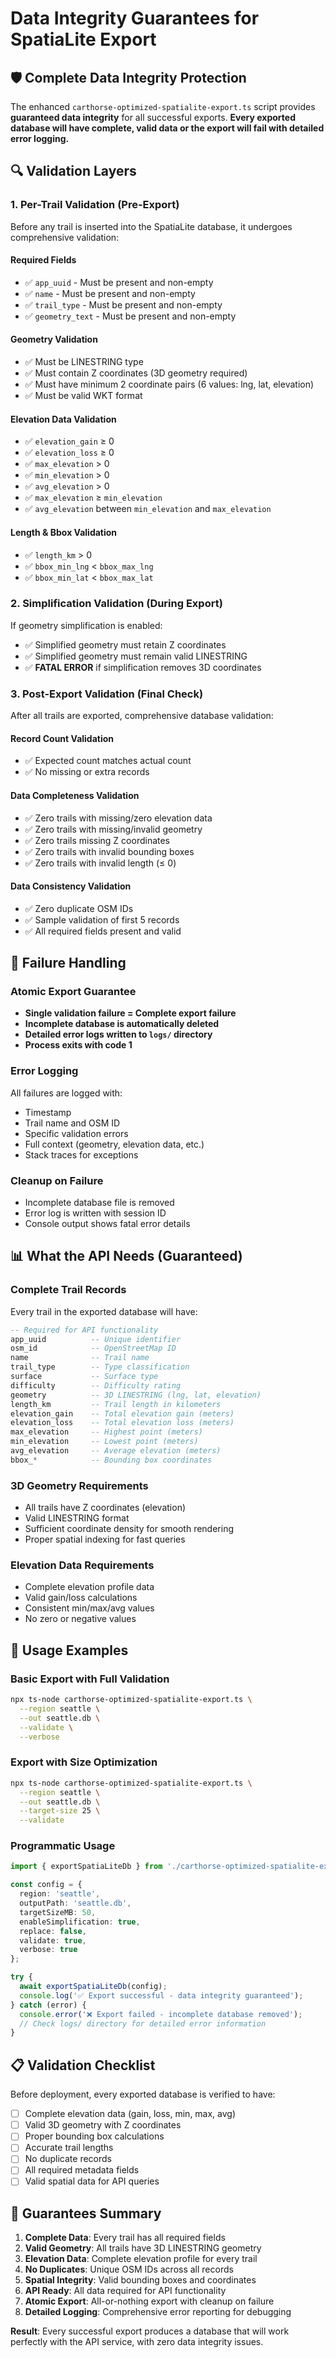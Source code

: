 # Data Integrity Guarantees for SpatiaLite Export

## 🛡️ **Complete Data Integrity Protection**

The enhanced `carthorse-optimized-spatialite-export.ts` script provides **guaranteed data integrity** for all successful exports. **Every exported database will have complete, valid data or the export will fail with detailed error logging.**

## 🔍 **Validation Layers**

### **1. Per-Trail Validation (Pre-Export)**
Before any trail is inserted into the SpatiaLite database, it undergoes comprehensive validation:

#### **Required Fields**
- ✅ `app_uuid` - Must be present and non-empty
- ✅ `name` - Must be present and non-empty  
- ✅ `trail_type` - Must be present and non-empty
- ✅ `geometry_text` - Must be present and non-empty

#### **Geometry Validation**
- ✅ Must be LINESTRING type
- ✅ Must contain Z coordinates (3D geometry required)
- ✅ Must have minimum 2 coordinate pairs (6 values: lng, lat, elevation)
- ✅ Must be valid WKT format

#### **Elevation Data Validation**
- ✅ `elevation_gain` ≥ 0
- ✅ `elevation_loss` ≥ 0
- ✅ `max_elevation` > 0
- ✅ `min_elevation` > 0
- ✅ `avg_elevation` > 0
- ✅ `max_elevation` ≥ `min_elevation`
- ✅ `avg_elevation` between `min_elevation` and `max_elevation`

#### **Length & Bbox Validation**
- ✅ `length_km` > 0
- ✅ `bbox_min_lng` < `bbox_max_lng`
- ✅ `bbox_min_lat` < `bbox_max_lat`

### **2. Simplification Validation (During Export)**
If geometry simplification is enabled:

- ✅ Simplified geometry must retain Z coordinates
- ✅ Simplified geometry must remain valid LINESTRING
- ✅ **FATAL ERROR** if simplification removes 3D coordinates

### **3. Post-Export Validation (Final Check)**
After all trails are exported, comprehensive database validation:

#### **Record Count Validation**
- ✅ Expected count matches actual count
- ✅ No missing or extra records

#### **Data Completeness Validation**
- ✅ Zero trails with missing/zero elevation data
- ✅ Zero trails with missing/invalid geometry
- ✅ Zero trails missing Z coordinates
- ✅ Zero trails with invalid bounding boxes
- ✅ Zero trails with invalid length (≤ 0)

#### **Data Consistency Validation**
- ✅ Zero duplicate OSM IDs
- ✅ Sample validation of first 5 records
- ✅ All required fields present and valid

## 🚨 **Failure Handling**

### **Atomic Export Guarantee**
- **Single validation failure = Complete export failure**
- **Incomplete database is automatically deleted**
- **Detailed error logs written to `logs/` directory**
- **Process exits with code 1**

### **Error Logging**
All failures are logged with:
- Timestamp
- Trail name and OSM ID
- Specific validation errors
- Full context (geometry, elevation data, etc.)
- Stack traces for exceptions

### **Cleanup on Failure**
- Incomplete database file is removed
- Error log is written with session ID
- Console output shows fatal error details

## 📊 **What the API Needs (Guaranteed)**

### **Complete Trail Records**
Every trail in the exported database will have:

```sql
-- Required for API functionality
app_uuid          -- Unique identifier
osm_id            -- OpenStreetMap ID
name              -- Trail name
trail_type        -- Type classification
surface           -- Surface type
difficulty        -- Difficulty rating
geometry          -- 3D LINESTRING (lng, lat, elevation)
length_km         -- Trail length in kilometers
elevation_gain    -- Total elevation gain (meters)
elevation_loss    -- Total elevation loss (meters)
max_elevation     -- Highest point (meters)
min_elevation     -- Lowest point (meters)
avg_elevation     -- Average elevation (meters)
bbox_*            -- Bounding box coordinates
```

### **3D Geometry Requirements**
- All trails have Z coordinates (elevation)
- Valid LINESTRING format
- Sufficient coordinate density for smooth rendering
- Proper spatial indexing for fast queries

### **Elevation Data Requirements**
- Complete elevation profile data
- Valid gain/loss calculations
- Consistent min/max/avg values
- No zero or negative values

## 🔧 **Usage Examples**

### **Basic Export with Full Validation**
```bash
npx ts-node carthorse-optimized-spatialite-export.ts \
  --region seattle \
  --out seattle.db \
  --validate \
  --verbose
```

### **Export with Size Optimization**
```bash
npx ts-node carthorse-optimized-spatialite-export.ts \
  --region seattle \
  --out seattle.db \
  --target-size 25 \
  --validate
```

### **Programmatic Usage**
```typescript
import { exportSpatiaLiteDb } from './carthorse-optimized-spatialite-export';

const config = {
  region: 'seattle',
  outputPath: 'seattle.db',
  targetSizeMB: 50,
  enableSimplification: true,
  replace: false,
  validate: true,
  verbose: true
};

try {
  await exportSpatiaLiteDb(config);
  console.log('✅ Export successful - data integrity guaranteed');
} catch (error) {
  console.error('❌ Export failed - incomplete database removed');
  // Check logs/ directory for detailed error information
}
```

## 📋 **Validation Checklist**

Before deployment, every exported database is verified to have:

- [ ] Complete elevation data (gain, loss, min, max, avg)
- [ ] Valid 3D geometry with Z coordinates
- [ ] Proper bounding box calculations
- [ ] Accurate trail lengths
- [ ] No duplicate records
- [ ] All required metadata fields
- [ ] Valid spatial data for API queries

## 🎯 **Guarantees Summary**

1. **Complete Data**: Every trail has all required fields
2. **Valid Geometry**: All trails have 3D LINESTRING geometry
3. **Elevation Data**: Complete elevation profile for every trail
4. **No Duplicates**: Unique OSM IDs across all records
5. **Spatial Integrity**: Valid bounding boxes and coordinates
6. **API Ready**: All data required for API functionality
7. **Atomic Export**: All-or-nothing export with cleanup on failure
8. **Detailed Logging**: Comprehensive error reporting for debugging

**Result**: Every successful export produces a database that will work perfectly with the API service, with zero data integrity issues. 